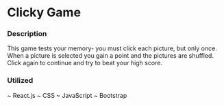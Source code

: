# Clicky Game

### Description
This game tests your memory- you must click each picture, but only once. When a picture is selected you gain a point and the pictures are shuffled. Click again to continue and try to beat your high score. 

### Utilized
~ React.js
~ CSS
~ JavaScript
~ Bootstrap